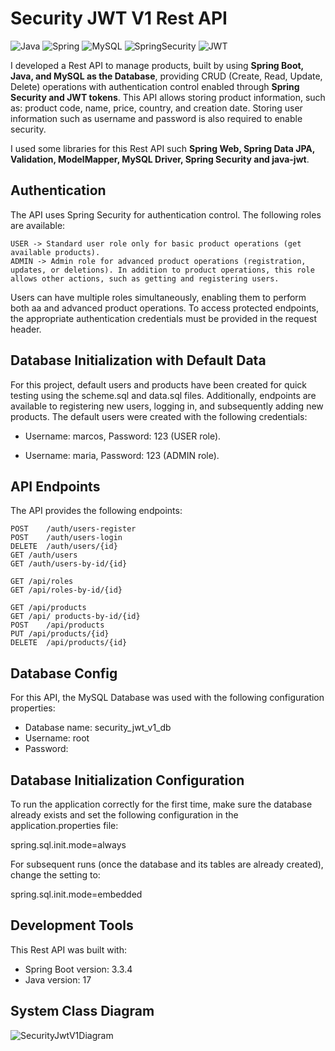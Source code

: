 # Security JWT V1 Rest API

![Java](https://img.shields.io/badge/Java-ED8B00?style=for-the-badge&logo=openjdk&logoColor=white) ![Spring](https://img.shields.io/badge/Spring-6DB33F?style=for-the-badge&logo=Spring&logoColor=white) ![MySQL](https://img.shields.io/badge/MySQL-005C84?style=for-the-badge&logo=mysql&logoColor=white) ![SpringSecurity](https://img.shields.io/badge/Spring_Security-6DB33F?style=for-the-badge&logo=Spring-Security&logoColor=white) ![JWT](https://img.shields.io/badge/JWT-323330?style=for-the-badge&logo=json-web-tokens&logoColor=pink)

I developed a Rest API to manage products, built by using **Spring Boot, Java, and MySQL as the Database**, providing CRUD (Create, Read, Update, Delete) operations with authentication control enabled through **Spring Security and JWT tokens**. This API allows storing product information, such as: product code, name, price, country, and creation date. Storing user information such as username and password is also required to enable security.

I used some libraries for this Rest API such **Spring Web, Spring Data JPA, Validation, ModelMapper, MySQL Driver, Spring Security and java-jwt**. 

## Authentication
The API uses Spring Security for authentication control. The following roles are available:

```
USER -> Standard user role only for basic product operations (get available products).
ADMIN -> Admin role for advanced product operations (registration, updates, or deletions). In addition to product operations, this role allows other actions, such as getting and registering users.
```
Users can have multiple roles simultaneously, enabling them to perform both aa and advanced product operations. To access protected endpoints, the appropriate authentication credentials must be provided in the request header.

## Database Initialization with Default Data
For this project, default users and products have been created for quick testing using the scheme.sql and data.sql files. Additionally, endpoints are available to registering new users, logging in, and subsequently adding new products. The default users were created with the following credentials:

- Username: marcos, Password: 123 (USER role).

- Username: maria, Password: 123 (ADMIN role).

## API Endpoints
The API provides the following endpoints:
```
POST	/auth/users-register
POST	/auth/users-login
DELETE	/auth/users/{id}
GET	/auth/users
GET	/auth/users-by-id/{id}

GET	/api/roles
GET	/api/roles-by-id/{id}

GET	/api/products
GET	/api/ products-by-id/{id}
POST	/api/products
PUT	/api/products/{id}
DELETE	/api/products/{id}
```

## Database Config
For this API, the MySQL Database was used with the following configuration properties: 

- Database name: security_jwt_v1_db
- Username: root
- Password:

## Database Initialization Configuration
To run the application correctly for the first time, make sure the database already exists and set the following configuration in the application.properties file:

spring.sql.init.mode=always

For subsequent runs (once the database and its tables are already created), change the setting to:

spring.sql.init.mode=embedded

## Development Tools
This Rest API was built with:

- Spring Boot version: 3.3.4
- Java version: 17

## System Class Diagram
![SecurityJwtV1Diagram](https://github.com/user-attachments/assets/b2764789-35bc-4ee7-9933-b6cf7d8e375b)